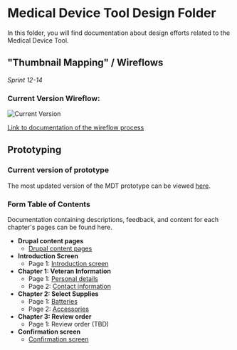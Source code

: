 # Medical Device Tool Design Folder

In this folder, you will find documentation about design efforts related to the Medical Device Tool.

## "Thumbnail Mapping" / Wireflows

_Sprint 12-14_ 

### Current Version Wireflow:
![Current Version](https://github.com/department-of-veterans-affairs/va.gov-team/blob/master/products/medical-device-tool/design/thumbnail-mapping/thumbnail_mapping-v4-2.jpg "Iteration One")

[Link to documentation of the wireflow process](https://github.com/department-of-veterans-affairs/va.gov-team/tree/master/products/medical-device-tool/design/thumbnail-mapping)

## Prototyping

### Current version of prototype
The most updated version of the MDT prototype can be viewed [here](https://vsateams.invisionapp.com/share/6MVTG94WNH5).

### Form Table of Contents 
Documentation containing descriptions, feedback, and content for each chapter's pages can be found here.

- **Drupal content pages** 
   - [Drupal content pages](https://github.com/department-of-veterans-affairs/va.gov-team/blob/master/products/medical-device-tool/design/prototype-drupal-pages.md)
- **Introduction Screen**
   - Page 1: [Introduction screen](https://github.com/department-of-veterans-affairs/va.gov-team/blob/master/products/medical-device-tool/design/prototype-introduction-screen.md)
- **Chapter 1: Veteran Information**
   - Page 1: [Personal details](https://github.com/department-of-veterans-affairs/va.gov-team/blob/master/products/medical-device-tool/design/prototype-personal-details.md)
   - Page 2: [Contact information](https://github.com/department-of-veterans-affairs/va.gov-team/blob/master/products/medical-device-tool/design/prototype-contact-information.md)
- **Chapter 2: Select Supplies** 
   - Page 1: [Batteries](https://github.com/department-of-veterans-affairs/va.gov-team/blob/master/products/medical-device-tool/design/prototype-battery-selection.md)
   - Page 2: [Accessories](https://github.com/department-of-veterans-affairs/va.gov-team/blob/master/products/medical-device-tool/design/prototype-accessory-selection.md)
- **Chapter 3: Review order** 
   - Page 1: Review order (TBD)
- **Confirmation screen** 
   - [Confirmation screen](https://github.com/department-of-veterans-affairs/va.gov-team/blob/master/products/medical-device-tool/design/prototype-confirmation-screen.md)
